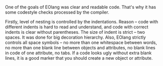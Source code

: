 One of the goals of EOlang was clear and readable code. 
That's why it has some codestyle checks processed by the compiler.

Firstly, level of nesting is controlled by the indentations.
Reason – code with different indents is hard to read and understand,
and code with correct indents is clear without parentheses. The
size of indent is strict – two spaces. It was done for big decoration 
hierarchy. Also, EOlang strictly controls all space symbols – no more
than one whitespace between words, no more than one blank line between 
objects and attributes, no blank lines in code of one attribute,
no tabs. If a code looks ugly without extra blank lines, it is a good 
marker that you should create a new object or attribute.